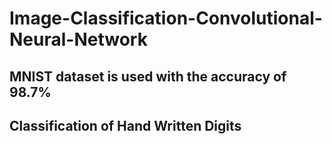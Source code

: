 # Image-Classification-Convolutional-Neural-Network

## MNIST dataset is used with the accuracy of 98.7%

## Classification of Hand Written Digits
